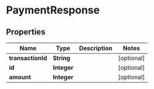 

# PaymentResponse


## Properties

| Name | Type | Description | Notes |
|------------ | ------------- | ------------- | -------------|
|**transactionId** | **String** |  |  [optional] |
|**id** | **Integer** |  |  [optional] |
|**amount** | **Integer** |  |  [optional] |



